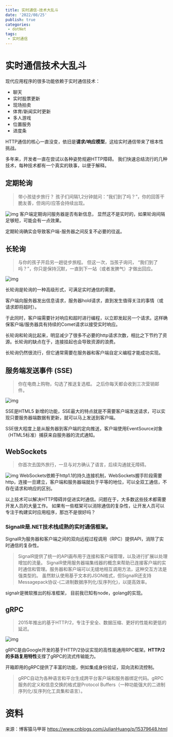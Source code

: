 ```yaml
---
title: 实时通信-技术大乱斗
date: '2022/08/25'
publish: true
categories:
 - dotNet
tags:
 - 实时通信
---
```

# 实时通信技术大乱斗

现代应用程序的很多功能依赖于实时通信技术：

- 聊天
- 实时股票更新
- 现场拍卖
- 体育/新闻实时更新
- 多人游戏
- 位置服务
- 进度条

HTTP通信的核心一直没变，依旧是**请求/响应模型**，这给实时通信带来了根本性挑战。

多年来，开发者一直在尝试以各种姿势规避HTTP障碍。
我们快速总结流行的几种技术，每种技术都有一个真实的轶事，以便于解释。

## 定期轮询

> 带小孩徒步旅行？
> 孩子们间隔1,2分钟就问：“我们到了吗？”，你的回答干脆友善，但询问/应答会持续出现。

![img](https://gitee.com/AZRNG/picture-storage/raw/master/kbms/regularpoll.png)
客户端定期询问服务器是否有新信息， 显然这不是实时的，如果轮询间隔足够短，可能会有一点效果。

定期轮询确实会导致客户端-服务器之间反复不必要的往返。

## 长轮询

> 与你的孩子开启另一趟徒步旅程。
> 但这一次，当孩子询问， “我们到了吗？”，你只是保持沉默，一直到下一站（或者发脾气）才做出回应。

![img](https://gitee.com/AZRNG/picture-storage/raw/master/kbms/longpoll.png)

长轮询是轮询的一种高级形式，可满足实时通信的需要。

客户端向服务器发出信息请求，服务器hold请求，直到发生值得关注的事情（或请求即将超时）。

于此同时，客户端需要针对响应和超时进行编程，以立即发起另一个请求。这样确保客户端/服务器具有持续的Comet请求以接受实时响应。

长轮询和轮询比起来，明显减少了很多不必要的http请求次数，相比之下节约了资源。长轮询的缺点在于，连接挂起也会导致资源的浪费。

长轮询仍然很流行，但它通常需要在服务器和客户端自定义编程才能成功实现。

## 服务端发送事件 (SSE)

> 你在电商上购物，勾选了推送复选框。
> 之后你每天都会收到三次营销邮件。

![img](https://gitee.com/AZRNG/picture-storage/raw/master/kbms/sse257b450a591144e28ff3fbe36892dd2f.png)

SSE是HTML5 新增的功能，SSE最大的特点就是不需要客户端发送请求，可以实现只要服务器端数据有更新，就可以马上发送到客户端。

SSE很大程度上是从服务器到客户端的定向推送，客户端使用EventSource对象（HTML5标准）捕获来自服务器的流式通知。

## WebSockets

> 你首次去国外旅行，一旦与对方确认了语言，后续沟通就无障碍。

![img](https://gitee.com/AZRNG/picture-storage/raw/master/kbms/websocketsbad3e7cd28fd4b4c9b45a3d0617cb2d8.png)
WebSockets依赖于http1.1的持久连接机制，WebSockets握手阶段需要http，连接一旦建立，客户端和服务器端就处于平等的地位，可以全双工通信，不存在请求和响应的区别。

以上技术可以解决HTTP障碍并促进实时通信。问题在于，大多数这些技术都需要开发人员的大量工作。
如果有一些框架可以消除通信的复杂性，让开发人员可以专注于构建实时应用程序，那岂不是很好吗？

### SignalR是.NET技术栈成熟的实时通信框架。

SignalR为服务器和客户端之间的双向远程过程调用（RPC）提供API，消除了实时通信的复杂性。

> SignalR提供了统一的API画布用于连接和客户端管理，以及进行扩展以处理增加的流量。
> SignalR使用服务器端集线器的概念来帮助已连接客户端的实时通信和管理。服务器和客户端可以无缝地相互调用方法，这种交互方法是强类型的。
> 虽然默认使用基于文本的JSON格式，但SignalR还支持Messagepack协议-(二进制数据序列化/反序列化)，以提高效率。

signalr是微软推出的标准框架， 目前我已知有node，golang的实现。

## gRPC

> 2015年推出的基于HTTP/2，专注于安全、数据压缩、更好的性能和更低的延迟。

![img](https://gitee.com/AZRNG/picture-storage/raw/master/kbms/21.jpg)

gRPC是由Google开发的基于HTTP/2协议实现的高性能通用RPC框架。**HTTP/2 的多路复用特性**支撑了gRPC的流式传输能力。

开箱即用的gRPC提供了丰富的功能，例如集成身份验证，双向流和流控制。

> gRPC自动为各种语言和平台生成跨平台客户端和服务器绑定代码。gRPC服务的定义和信息交换的格式是Protocol Buffers（一种功能强大的二进制序列化/反序列化工具集和语言）。

# 资料

来源：博客猿马甲哥 https://www.cnblogs.com/JulianHuang/p/15379648.html